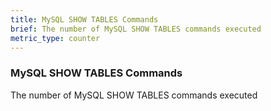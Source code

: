 ```yaml
---
title: MySQL SHOW TABLES Commands
brief: The number of MySQL SHOW TABLES commands executed
metric_type: counter
---
```

### MySQL SHOW TABLES Commands

The number of MySQL SHOW TABLES commands executed
